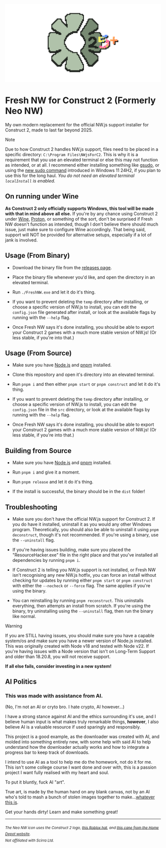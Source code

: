 ![icon as scuffed as the program](./icon_banner_readme.png)

# Fresh NW for Construct 2 (Formerly Neo NW)

My own modern replacement for the official NW.js support installer for Construct 2, made to last far beyond 2025.


> [!NOTE]
>
> Due to how Construct 2 handles NW.js support, files need to be placed in a specific directory: `C:\Program Files\NWjsForC2`. This is why it is a requirement that you use an elevated terminal or else this may not function as intended, or at all. I recommend either installing something like [gsudo](https://github.com/gerardog/gsudo), or using the [new sudo command](https://learn.microsoft.com/en-us/windows/sudo/) introduced in Windows 11 24H2, if you plan to use this for the long haul. *You do not need an elevated terminal `localInstall` is enabled.*
>
> ## On running under Wine
>
> **As Construct 2 only officially supports Windows, this tool will be made with that in mind above all else.** If you're by any chance using Construct 2 under [Wine](https://en.wikipedia.org/wiki/Wine_(software)), [Proton](https://en.wikipedia.org/wiki/Proton_(software)), or something of the sort, don't be surprised if Fresh NW doesn't function as intended, though I don't believe there should much issue, just make sure to configure Wine accordingly. That being said, support will NOT be provided for alternative setups, especially if a lot of jank is involved.

## Usage (From Binary)

- Download the binary file from the [releases page](https://github.com/kckarnige/FreshNWjsForC2/releases).

- Place the binary file whenever you'd like, and open the directory in an elevated terminal.

- Run `./FreshNW.exe` and let it do it's thing.

- If you want to prevent deleting the `temp` directory after installing, or choose a specific version of NW.js to install, you can edit the `config.json` file generated after install, or look at the available flags by running with the `--help` flag.

- Once Fresh NW says it's done installing, you should be able to export your Construct 2 games with a much more stable version of NW.js! (Or less stable, if you're into that.)

## Usage (From Source)

- Make sure you have [Node.js](https://nodejs.org) and [pnpm](https://pnpm.io) installed.

- Clone this repository and open it's directory into an elevated terminal.

- Run `pnpm i` and then either `pnpm start` or `pnpm construct` and let it do it's thing.

- If you want to prevent deleting the `temp` directory after installing, or choose a specific version of NW.js to install, you can edit the `config.json` file in the `src` directory, or look at the available flags by running with the `--help` flag.

- Once Fresh NW says it's done installing, you should be able to export your Construct 2 games with a much more stable version of NW.js! (Or less stable, if you're into that.)

## Building from Source

- Make sure you have [Node.js](https://nodejs.org) and [pnpm](https://pnpm.io) installed.

- Run `pnpm i` and give it a moment.

- Run `pnpm release` and let it do it's thing.

- If the install is successful, the binary should be in the `dist` folder!

## Troubleshooting

- Make sure you don't have the official NW.js support for Construct 2. If you do have it installed, uninstall it as you would any other Windows program. Theoretically, you should also be able to uninstall it using `pnpm deconstruct`, though it's not recommended. If you're using a binary, use the `--uninstall` flag.

- If you're having issues building, make sure you placed the "ResourceHacker.exe" file in the right place and that you've installed all dependencies by running `pnpm i`. 

- If Construct 2 is telling you NW.js support is not installed, or Fresh NW isn't recognising any new NW.js hotfix, you can force an install without checking for updates by running either `pnpm start` or `pnpm construct` with either the `--nocheck` or `--force` flag. The same applies if you're using the binary.

- You can reinstalling by running `pnpm reconstruct`. This uninstalls everything, then attempts an install from scratch. If you're using the binary, try uninstalling using the `--uninstall` flag, then run the binary like normal.

> [!WARNING]
>
> If you are STILL having issues, you should make sure you have a capable system/os and make sure you have a newer version of Node.js installed. This was originally created with Node v18 and tested with Node v22. If you're having issues with a Node version that isn't on Long-Term Support and older than 18.20.8, you will not receive support.
>
> **If all else fails, consider investing in a new system!**
>


## AI Politics

### This was made with assistance from AI.

(No, I'm not an AI or cryto bro. I hate crypto, AI however...)

I have a strong stance against AI and the ethics surrounding it's use, and I believe human input is what makes truly remarkable things, **however**, I also believe AI is a valuable resource if used sparingly and responsibly.

This project is a good example, as the downloader was created with AI, and molded into something entirely new, with some help with said AI to help understand how the downloader actually works and how to integrate a progress bar to keep track of downloads.

I intend to use AI as a tool to help me do the homework, not do it for me. This isn't some college course I want done and over with, this is a passion project I want fully realised with my heart and soul.

To put it bluntly, fuck AI "art".

True art, is made by the human hand on any blank canvas, not by an AI who's told to mash a bunch of stolen images together to make...[whatever this is](https://kckarnige.github.io/dl/i_hate_ai_slop.mp4).

Get your hands dirty! Learn and make something great!

----

<sub><i>The Neo NW icon uses the Construct 2 logo, <a href="https://www.roblox.com/catalog/122415713240099/Sonic-Ova-Movie-Iconic-Pink-Hat">this Roblox hat</a>, and <a href="https://www.homedepot.com/p/Brazos-Walking-Sticks-37-in-Twisted-Walnut-Walking-Cane-502-3000-0281/205856200">this cane from the Home Depot website</a>.</i></sub>       
<sub><i>Not affiliated with Scirra Ltd.</i></sub>